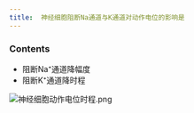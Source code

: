 ```yaml
---
title:  神经细胞阻断Na通道与K通道对动作电位的影响是
--- 
```


### Contents
- 阻断Na⁺通道降幅度
- 阻断K⁺通道降时程

![神经细胞动作电位时程.png](/note-images/神经细胞动作电位时程.png)
